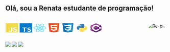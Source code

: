 ## Olá, sou a Renata estudante de programação!

<div style="display: inline_block"><br>
  <img align="center" alt="Re-Js" height="30" width="40" src="https://raw.githubusercontent.com/devicons/devicon/master/icons/javascript/javascript-plain.svg">
  <img align="center" alt="Re-Ts" height="30" width="40" src="https://raw.githubusercontent.com/devicons/devicon/master/icons/typescript/typescript-plain.svg">
  <img align="center" alt="Re-React" height="30" width="40" src="https://raw.githubusercontent.com/devicons/devicon/master/icons/react/react-original.svg">
  <img align="center" alt="Re-HTML" height="30" width="40" src="https://raw.githubusercontent.com/devicons/devicon/master/icons/html5/html5-original.svg">
  <img align="center" alt="Re-CSS" height="30" width="40" src="https://raw.githubusercontent.com/devicons/devicon/master/icons/css3/css3-original.svg">
  <img align="center" alt="Re-Python" height="30" width="40" src="https://raw.githubusercontent.com/devicons/devicon/master/icons/python/python-original.svg">
  <img align="center" alt="Re-Csharp" height="30" width="40" src="https://raw.githubusercontent.com/devicons/devicon/master/icons/csharp/csharp-original.svg">
  <img align="right" alt="Re-pic" height="150" style="border-radius:50px;" src="https://discord.com/channels/894725961164132362/894725961164132368/1075947134374912030">
</div>
  
  ##
 
<div> 
  
  <a href = "mailto:augustodantasrenata@gmail.com"><img src="https://img.shields.io/badge/-Gmail-%23333?style=for-the-badge&logo=gmail&logoColor=white" target="_blank"></a>
  <a href="https://www.linkedin.com/in/renata-augusto-dantas-862777165/" target="_blank"><img src="https://img.shields.io/badge/-LinkedIn-%230077B5?style=for-the-badge&logo=linkedin&logoColor=white" target="_blank"></a> 
  <a href="https://instagram.com/goiabinha__________" target="_blank"><img src="https://img.shields.io/badge/-Instagram-%23E4405F?style=for-the-badge&logo=instagram&logoColor=white" target="_blank"></a>
  
</div>
